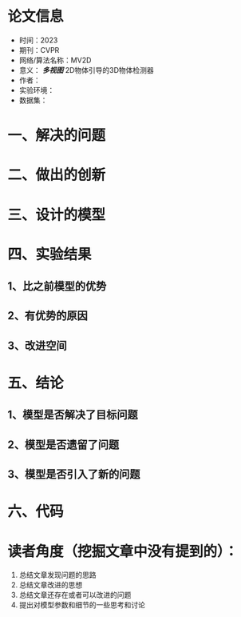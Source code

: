 # 论文信息
- 时间：2023
- 期刊：CVPR
- 网络/算法名称：MV2D
- 意义： ***多视图*** 2D物体引导的3D物体检测器
- 作者：
- 实验环境：
- 数据集：
# 一、解决的问题

# 二、做出的创新

# 三、设计的模型

# 四、实验结果

## 1、比之前模型的优势

## 2、有优势的原因

## 3、改进空间

# 五、结论

## 1、模型是否解决了目标问题

## 2、模型是否遗留了问题

## 3、模型是否引入了新的问题

# 六、代码

# 读者角度（挖掘文章中没有提到的）：
1. 总结文章发现问题的思路
2. 总结文章改进的思想
3. 总结文章还存在或者可以改进的问题
4. 提出对模型参数和细节的一些思考和讨论